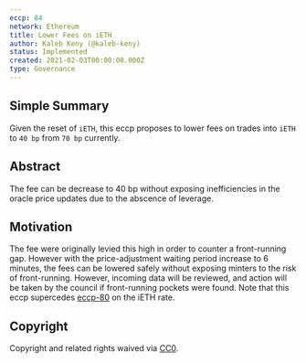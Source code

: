 ```yaml
---
eccp: 84
network: Ethereum
title: Lower Fees on iETH
author: Kaleb Keny (@kaleb-keny)
status: Implemented
created: 2021-02-03T00:00:00.000Z
type: Governance
---
```


<!--You can leave these HTML comments in your merged ECCP and delete the visible duplicate text guides, they will not appear and may be helpful to refer to if you edit it again. This is the suggested template for new ECCPs. Note that an ECCP number will be assigned by an editor. When opening a pull request to submit your ECCP, please use an abbreviated title in the filename, `eccp-draft_title_abbrev.md`. The title should be 44 characters or less.-->

## Simple Summary

<!--"If you can't explain it simply, you don't understand it well enough." Provide a simplified and layman-accessible explanation of the ECCP.-->

Given the reset of `iETH`, this eccp proposes to lower fees on trades into `iETH` to `40 bp` from `70 bp` currently.

## Abstract

<!--A short (~200 word) description of the variable change proposed.-->

The fee can be decrease to 40 bp without exposing inefficiencies in the oracle price updates due to the abscence of leverage.

## Motivation

<!--The motivation is critical for ECCPs that want to update variables within Elysian. It should clearly explain why the existing variable is not incentive aligned. ECCP submissions without sufficient motivation may be rejected outright.-->

The fee were originally levied this high in order to counter a front-running gap. However with the price-adjustment waiting period increase to 6 minutes, the fees can be lowered safely without exposing minters to the risk of front-running.
However, incoming data will be reviewed, and action will be taken by the council if front-running pockets were found.
Note that this eccp supercedes [eccp-80](https://eips.elysian.finance/ECCP/eccp-80) on the iETH rate.

## Copyright

Copyright and related rights waived via [CC0](https://creativecommons.org/publicdomain/zero/1.0/).
